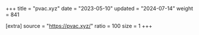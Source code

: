 +++
title = "pvac.xyz"
date = "2023-05-10"
updated = "2024-07-14"
weight = 841

[extra]
source = "https://pvac.xyz/"
ratio = 100
size = 1
+++

